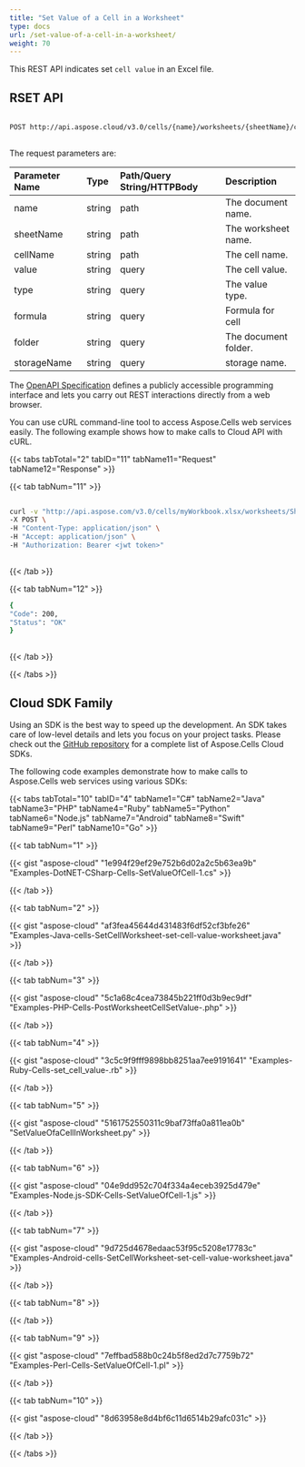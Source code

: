 ```yaml
---
title: "Set Value of a Cell in a Worksheet"
type: docs
url: /set-value-of-a-cell-in-a-worksheet/
weight: 70
---
```


This REST API indicates set `cell value` in an Excel file.
 
## RSET API
 
```bash
 
POST http://api.aspose.cloud/v3.0/cells/{name}/worksheets/{sheetName}/cells/{cellName}
 
```
The request parameters are: 
 
| Parameter Name | Type | Path/Query String/HTTPBody | Description| 
| :- | :- | :- |:- | 
| name | string | path | The document name. |
| sheetName | string | path | The worksheet name. |
| cellName | string | path | The cell name. |
| value | string | query | The cell value. |
| type | string | query | The value type. |
| formula | string | query | Formula for cell |
| folder | string | query | The document folder. |
| storageName | string | query | storage name. |
 
The [OpenAPI Specification](https://apireference.aspose.cloud/cells/#/Cells/PostWorksheetCellSetValue) defines a publicly accessible programming interface and lets you carry out REST interactions directly from a web browser.
 
You can use cURL command-line tool to access Aspose.Cells web services easily. The following example shows how to make calls to Cloud API with cURL.
 
{{< tabs tabTotal="2" tabID="11" tabName11="Request" tabName12="Response" >}}
 
{{< tab tabNum="11" >}}
 
```bash
 
curl -v "http://api.aspose.com/v3.0/cells/myWorkbook.xlsx/worksheets/Sheet1/cells/A3?value=1234&type=int" \
-X POST \
-H "Content-Type: application/json" \
-H "Accept: application/json" \
-H "Authorization: Bearer <jwt token>"
 
```
 
{{< /tab >}}
 
{{< tab tabNum="12" >}}
 
```bash
{
"Code": 200,
"Status": "OK"
}
 
```
 
{{< /tab >}}
 
{{< /tabs >}}
 
## Cloud SDK Family
 
Using an SDK is the best way to speed up the development. An SDK takes care of low-level details and lets you focus on your project tasks. Please check out the [GitHub repository](https://github.com/aspose-cells-cloud) for a complete list of Aspose.Cells Cloud SDKs.

The following code examples demonstrate how to make calls to Aspose.Cells web services using various SDKs:


{{< tabs tabTotal="10" tabID="4" tabName1="C#" tabName2="Java" tabName3="PHP" tabName4="Ruby" tabName5="Python" tabName6="Node.js" tabName7="Android" tabName8="Swift" tabName9="Perl" tabName10="Go" >}}

{{< tab tabNum="1" >}}

{{< gist "aspose-cloud" "1e994f29ef29e752b6d02a2c5b63ea9b" "Examples-DotNET-CSharp-Cells-SetValueOfCell-1.cs" >}}

{{< /tab >}}

{{< tab tabNum="2" >}}

{{< gist "aspose-cloud" "af3fea45644d431483f6df52cf3bfe26" "Examples-Java-cells-SetCellWorksheet-set-cell-value-worksheet.java" >}}

{{< /tab >}}

{{< tab tabNum="3" >}}

{{< gist "aspose-cloud" "5c1a68c4cea73845b221ff0d3b9ec9df" "Examples-PHP-Cells-PostWorksheetCellSetValue-.php" >}}

{{< /tab >}}

{{< tab tabNum="4" >}}

{{< gist "aspose-cloud" "3c5c9f9fff9898bb8251aa7ee9191641" "Examples-Ruby-Cells-set_cell_value-.rb" >}}

{{< /tab >}}

{{< tab tabNum="5" >}}

{{< gist "aspose-cloud" "5161752550311c9baf73ffa0a811ea0b" "SetValueOfaCellInWorksheet.py" >}}

{{< /tab >}}

{{< tab tabNum="6" >}}

{{< gist "aspose-cloud" "04e9dd952c704f334a4eceb3925d479e" "Examples-Node.js-SDK-Cells-SetValueOfCell-1.js" >}}

{{< /tab >}}

{{< tab tabNum="7" >}}

{{< gist "aspose-cloud" "9d725d4678edaac53f95c5208e17783c" "Examples-Android-cells-SetCellWorksheet-set-cell-value-worksheet.java" >}}

{{< /tab >}}

{{< tab tabNum="8" >}}

{{< /tab >}}

{{< tab tabNum="9" >}}

{{< gist "aspose-cloud" "7effbad588b0c24b5f8ed2d7c7759b72" "Examples-Perl-Cells-SetValueOfCell-1.pl" >}}

{{< /tab >}}

{{< tab tabNum="10" >}}

{{< gist "aspose-cloud" "8d63958e8d4bf6c11d6514b29afc031c" >}}

{{< /tab >}}

{{< /tabs >}}
